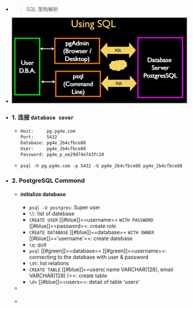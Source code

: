 - > SQL 架构解析
- ![image.png](../assets/image_1748834142248_0.png)
- ### 1. 连接 `database sever`
	- ```
	  Host:     pg.pg4e.com 
	  Port:     5432 
	  Database: pg4e_2b4cfbce88 
	  User:     pg4e_2b4cfbce88 
	  Password: pg4e_p_ee29d74e743fc10
	  ```
	- `psql -h pg.pg4e.com -p 5432 -U pg4e_2b4cfbce88 pg4e_2b4cfbce88`
- ### 2. PostgreSQL Commond
	- #### initialize database
		- `psql -U postgres`: Super user
		- `\l`: list of datebase
		- `CREATE USER` [[#blue]]==username== `WITH PASSWORD` [[#blue]]==password==: create role
		- `CREATE DATABASE` [[#blue]]==database== `WITH OWNER` [[#blue]]=='username'==: create datebase
		- `\q`: quit
		- `psql` [[#green]]==database== [[#green]]==username==: connecting to the database with user & password
		- `\dt`: list relations
		- `CREATE TABLE` [[#blue]]==users( name VARCHAR(128), email VARCHAR(128) )==: create table
		- `\d+` [[#blue]]==users==: detail of table 'users'
	-
	- ####